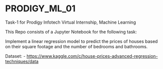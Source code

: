 # PRODIGY_ML_01
Task-1 for Prodigy Infotech Virtual Internship, Machine Learning

This Repo consists of a Jupyter Notebook for the following task:

Implement a linear regression model to predict the prices of houses based on their square footage and the number of bedrooms and bathrooms.

Dataset: - https://www.kaggle.com/c/house-prices-advanced-regression-techniques/data
